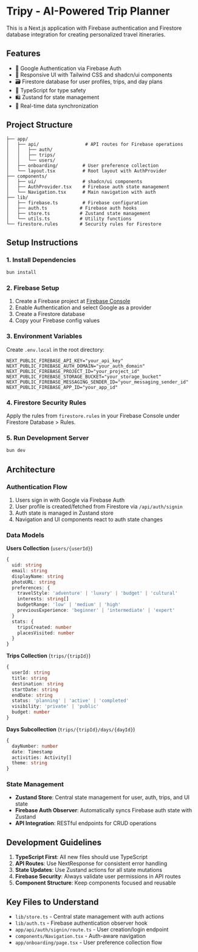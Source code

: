 # Tripy - AI-Powered Trip Planner

This is a Next.js application with Firebase authentication and Firestore database integration for creating personalized travel itineraries.

## Features

- 🔐 Google Authentication via Firebase Auth
- 📱 Responsive UI with Tailwind CSS and shadcn/ui components
- 🗃️ Firestore database for user profiles, trips, and day plans
- 🎯 TypeScript for type safety
- 🛍️ Zustand for state management
- 🔄 Real-time data synchronization

## Project Structure

```
├── app/
│   ├── api/                 # API routes for Firebase operations
│   │   ├── auth/
│   │   ├── trips/
│   │   └── users/
│   ├── onboarding/         # User preference collection
│   └── layout.tsx          # Root layout with AuthProvider
├── components/
│   ├── ui/                 # shadcn/ui components
│   ├── AuthProvider.tsx    # Firebase auth state management
│   └── Navigation.tsx      # Main navigation with auth
├── lib/
│   ├── firebase.ts         # Firebase configuration
│   ├── auth.ts            # Firebase auth hooks
│   ├── store.ts           # Zustand state management
│   └── utils.ts           # Utility functions
└── firestore.rules        # Security rules for Firestore
```

## Setup Instructions

### 1. Install Dependencies
```bash
bun install
```

### 2. Firebase Setup
1. Create a Firebase project at [Firebase Console](https://console.firebase.google.com)
2. Enable Authentication and select Google as a provider
3. Create a Firestore database
4. Copy your Firebase config values

### 3. Environment Variables
Create `.env.local` in the root directory:
```env
NEXT_PUBLIC_FIREBASE_API_KEY="your_api_key"
NEXT_PUBLIC_FIREBASE_AUTH_DOMAIN="your_auth_domain"
NEXT_PUBLIC_FIREBASE_PROJECT_ID="your_project_id"
NEXT_PUBLIC_FIREBASE_STORAGE_BUCKET="your_storage_bucket"
NEXT_PUBLIC_FIREBASE_MESSAGING_SENDER_ID="your_messaging_sender_id"
NEXT_PUBLIC_FIREBASE_APP_ID="your_app_id"
```

### 4. Firestore Security Rules
Apply the rules from `firestore.rules` in your Firebase Console under Firestore Database > Rules.

### 5. Run Development Server
```bash
bun dev
```

## Architecture

### Authentication Flow
1. Users sign in with Google via Firebase Auth
2. User profile is created/fetched from Firestore via `/api/auth/signin`
3. Auth state is managed in Zustand store
4. Navigation and UI components react to auth state changes

### Data Models

**Users Collection** (`users/{userId}`)
```typescript
{
  uid: string
  email: string
  displayName: string
  photoURL: string
  preferences: {
    travelStyle: 'adventure' | 'luxury' | 'budget' | 'cultural'
    interests: string[]
    budgetRange: 'low' | 'medium' | 'high'
    previousExperience: 'beginner' | 'intermediate' | 'expert'
  }
  stats: {
    tripsCreated: number
    placesVisited: number
  }
}
```

**Trips Collection** (`trips/{tripId}`)
```typescript
{
  userId: string
  title: string
  destination: string
  startDate: string
  endDate: string
  status: 'planning' | 'active' | 'completed'
  visibility: 'private' | 'public'
  budget: number
}
```

**Days Subcollection** (`trips/{tripId}/days/{dayId}`)
```typescript
{
  dayNumber: number
  date: Timestamp
  activities: Activity[]
  theme: string
}
```

### State Management
- **Zustand Store**: Central state management for user, auth, trips, and UI state
- **Firebase Auth Observer**: Automatically syncs Firebase auth state with Zustand
- **API Integration**: RESTful endpoints for CRUD operations

## Development Guidelines

1. **TypeScript First**: All new files should use TypeScript
2. **API Routes**: Use NextResponse for consistent error handling
3. **State Updates**: Use Zustand actions for all state mutations
4. **Firebase Security**: Always validate user permissions in API routes
5. **Component Structure**: Keep components focused and reusable

## Key Files to Understand

- `lib/store.ts` - Central state management with auth actions
- `lib/auth.ts` - Firebase authentication observer hook
- `app/api/auth/signin/route.ts` - User creation/login endpoint
- `components/Navigation.tsx` - Auth-aware navigation
- `app/onboarding/page.tsx` - User preference collection flow
